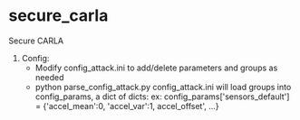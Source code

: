 # secure_carla
Secure CARLA

1. Config:
    - Modify config_attack.ini to add/delete parameters and groups as needed
    - python parse_config_attack.py config_attack.ini will load groups into config_params, a dict of dicts:
        ex: config_params['sensors_default'] = {'accel_mean':0, 'accel_var':1, accel_offset', ...}
